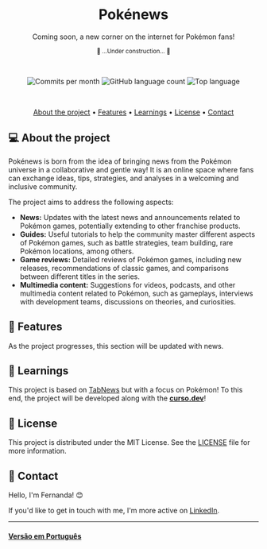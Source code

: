 <h1 align="center">Pokénews</h1>
<p align="center">Coming soon, a new corner on the internet for Pokémon fans!</p>
<p align="center"><small> 🚧  ...Under construction...  🚧</small></p>
<br>

<p align="center">
  <!-- commits per month -->
  <img alt="Commits per month" src="https://img.shields.io/github/commit-activity/m/f-ernanda/pokenews?color=574ccb">
  <!-- languages -->
  <img alt="GitHub language count" src="https://img.shields.io/github/languages/count/f-ernanda/pokenews?color=CB504C">
  <!-- top language-->
  <img alt="Top language" src="https://img.shields.io/github/languages/top/f-ernanda/pokenews?color=cb744c">
</p>
<br>

<p align="center">
  <a href="#-about-the-project">About the project</a> •
  <a href="#-features">Features</a> •
  <a href="#-learnings">Learnings</a> •
  <a href="#-license">License</a> •
  <a href="#-contact">Contact</a>
</p>

## 💻 About the project

Pokénews is born from the idea of bringing news from the Pokémon universe in a collaborative and gentle way! It is an online space where fans can exchange ideas, tips, strategies, and analyses in a welcoming and inclusive community.

The project aims to address the following aspects:

- **News:** Updates with the latest news and announcements related to Pokémon games, potentially extending to other franchise products.
- **Guides:** Useful tutorials to help the community master different aspects of Pokémon games, such as battle strategies, team building, rare Pokémon locations, among others.
- **Game reviews:** Detailed reviews of Pokémon games, including new releases, recommendations of classic games, and comparisons between different titles in the series.
- **Multimedia content:** Suggestions for videos, podcasts, and other multimedia content related to Pokémon, such as gameplays, interviews with development teams, discussions on theories, and curiosities.

## 🎨 Features

As the project progresses, this section will be updated with news.

## 🎯 Learnings

This project is based on [TabNews][tabnews] but with a focus on Pokémon!
To this end, the project will be developed along with the **[curso.dev][curso]**!

## 📃 License

This project is distributed under the MIT License. See the [LICENSE](./LICENSE) file for more information.

## 🌟 Contact

Hello, I'm Fernanda! 😊

If you'd like to get in touch with me, I'm more active on [LinkedIn][linkedin].

---

#### [Versão em Português](./README.md)

<!-- links-->

[tabnews]: https://www.tabnews.com.br/
[curso]: https://curso.dev/
[linkedin]: https://www.linkedin.com/in/f-ernanda/
